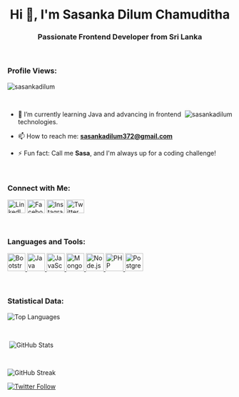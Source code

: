 <h1 align="center">Hi 👋, I'm Sasanka Dilum Chamuditha</h1>
<h3 align="center">Passionate Frontend Developer from Sri Lanka</h3>

<br>

<p align="right"> <h3>Profile Views:</h3> <img src="https://komarev.com/ghpvc/?username=sasankadilum&label=Profile%20views&color=0e75b6&style=flat"
    alt="sasankadilum" /> 
  </p>

<br>

<p><img align="right" src="https://github.com/sasankadilum/sasankadilum/blob/main/animation_500_kxa883sd.gif" alt="sasankadilum" /></p>

- 🌱 I’m currently learning Java and advancing in frontend technologies.

- 📫 How to reach me: **sasankadilum372@gmail.com**

- ⚡ Fun fact: Call me **Sasa**, and I'm always up for a coding challenge!

<br>

<h3 align="left">Connect with Me:</h3>
<p align="left">
  <a href="https://linkedin.com/in/sasankadilum" target="_blank"><img align="center"
      src="https://raw.githubusercontent.com/rahuldkjain/github-profile-readme-generator/master/src/images/icons/Social/linked-in-alt.svg"
      alt="LinkedIn" height="30" width="40" /></a>
  <a href="https://facebook.com/sasankadilum" target="_blank"><img align="center"
      src="https://raw.githubusercontent.com/rahuldkjain/github-profile-readme-generator/master/src/images/icons/Social/facebook.svg"
      alt="Facebook" height="30" width="40" /></a>
  <a href="https://instagram.com/sasankadilum" target="_blank"><img align="center"
      src="https://raw.githubusercontent.com/rahuldkjain/github-profile-readme-generator/master/src/images/icons/Social/instagram.svg"
      alt="Instagram" height="30" width="40" /></a>
  <a href="https://twitter.com/sasankadilum" target="_blank"><img align="center"
      src="https://raw.githubusercontent.com/rahuldkjain/github-profile-readme-generator/master/src/images/icons/Social/twitter.svg"
      alt="Twitter" height="30" width="40" /></a>
</p>

<br>

<h3 align="left">Languages and Tools:</h3>
<p align="left">
  <a href="https://getbootstrap.com" target="_blank" rel="noreferrer">
    <img src="https://img.icons8.com/color/48/000000/bootstrap.png" alt="Bootstrap" width="40" height="40" />
  </a>
  <a href="https://www.java.com" target="_blank" rel="noreferrer">
    <img src="https://img.icons8.com/color/48/000000/java-coffee-cup-logo.png" alt="Java" width="40" height="40" />
  </a>
  <a href="https://developer.mozilla.org/en-US/docs/Web/JavaScript" target="_blank" rel="noreferrer">
    <img src="https://img.icons8.com/color/48/000000/javascript.png" alt="JavaScript" width="40" height="40" />
  </a>
  <a href="https://www.mongodb.com/" target="_blank" rel="noreferrer">
    <img src="https://img.icons8.com/color/48/000000/mongodb.png" alt="MongoDB" width="40" height="40" />
  </a>
  <a href="https://nodejs.org" target="_blank" rel="noreferrer">
    <img src="https://img.icons8.com/color/48/000000/nodejs.png" alt="Node.js" width="40" height="40" />
  </a>
  <a href="https://www.php.net" target="_blank" rel="noreferrer">
    <img src="https://img.icons8.com/color/48/000000/php.png" alt="PHP" width="40" height="40" />
  </a>
  <a href="https://www.postgresql.org" target="_blank" rel="noreferrer">
    <img src="https://img.icons8.com/color/48/000000/postgreesql.png" alt="PostgreSQL" width="40" height="40" />
  </a>
</p>

<br>

<h3>Statistical Data:</h3>
<p><img align="center"
    src="https://github-readme-stats.vercel.app/api/top-langs?username=sasankadilum&show_icons=true&locale=en&bg_color=0d1117&text_color=ffffff&layout=compact"
    alt="Top Languages" /></p>

<br>

<p>&nbsp;<img align="center" src="https://github-readme-stats.vercel.app/api?username=sasankadilum&show_icons=true&locale=en&bg_color=0d1117&text_color=ffffff"
    alt="GitHub Stats" /></p>

<br>

<p><img align="center" src="https://github-readme-streak-stats.herokuapp.com/?user=sasankadilum&theme=dark&background=0d1117&date_format=M%20j%5B%2C%20Y%5D"
    alt="GitHub Streak" /></p>

<p align="left"> <a href="https://twitter.com/sasankadilum" target="_blank"><img
      src="https://img.shields.io/twitter/follow/sasankadilum?logo=twitter&style=for-the-badge" alt="Twitter Follow" /></a> </p>
